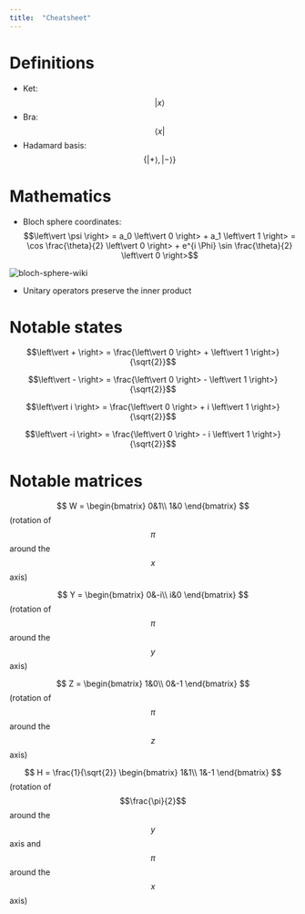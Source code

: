 ```yaml
---
title:  "Cheatsheet"
---
```

$$
\newcommand{\bra}[1]{\left< #1 \right|}
\newcommand{\ket}[1]{\left| #1 \right>}
\newcommand{\bk}[2]{\left< #1 \middle| #2 \right>}
\newcommand{\bke}[3]{\left< #1 \middle| #2 \middle| #3 \right>}
$$

# Definitions
* Ket: $$\left\vert x \right>$$
* Bra: $$\left< x \right\vert$$
* Hadamard basis: $$\{\left\vert + \right>, \left\vert - \right> \}$$

# Mathematics
* Bloch sphere coordinates: $$\left\vert \psi \right> = a_0 \left\vert 0 \right> + a_1 \left\vert 1 \right> = \cos \frac{\theta}{2} \left\vert 0 \right> + e^{i \Phi} \sin \frac{\theta}{2} \left\vert 0 \right>$$

![bloch-sphere-wiki](https://upload.wikimedia.org/wikipedia/commons/thumb/f/f4/Bloch_Sphere.svg/423px-Bloch_Sphere.svg.png)

* Unitary operators preserve the inner product

# Notable states

$$\left\vert + \right> = \frac{\left\vert 0 \right> + \left\vert 1 \right>}{\sqrt{2}}$$

$$\left\vert - \right> = \frac{\left\vert 0 \right> - \left\vert 1 \right>}{\sqrt{2}}$$

$$\left\vert i \right> = \frac{\left\vert 0 \right> + i \left\vert 1 \right>}{\sqrt{2}}$$

$$\left\vert -i \right> = \frac{\left\vert 0 \right> - i \left\vert 1 \right>}{\sqrt{2}}$$


# Notable matrices

$$ W =
\begin{bmatrix}
0&1\\
1&0
\end{bmatrix}
$$ (rotation of $$\pi$$ around the $$x$$ axis)

$$ Y =
\begin{bmatrix}
0&-i\\
i&0
\end{bmatrix}
$$ (rotation of $$\pi$$ around the $$y$$ axis)

$$ Z =
\begin{bmatrix}
1&0\\
0&-1
\end{bmatrix}
$$ (rotation of $$\pi$$ around the $$z$$ axis)

$$ H =  \frac{1}{\sqrt{2}}
\begin{bmatrix}
1&1\\
1&-1
\end{bmatrix}
$$ (rotation of $$\frac{\pi}{2}$$ around the $$y$$ axis and $$\pi$$ around the $$x$$ axis)
